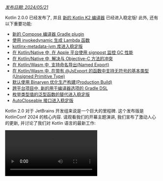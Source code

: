 [//]: # (title: Kotlin 2.0.0 中的新功能)

_[发布日期: 2024/05/21](releases.md#release-details)_

Kotlin 2.0.0 已经发布了, 并且 [新的 Kotlin K2 编译器](#kotlin-k2-compiler) 已经进入稳定版!
此外, 还有以下重要功能:

* [新的 Compose 编译器 Gradle plugin](#new-compose-compiler-gradle-plugin)
* [使用 invokedynamic 生成 Lambda 函数](#generation-of-lambda-functions-using-invokedynamic)
* [kotlinx-metadata-jvm 库进入稳定版](#the-kotlinx-metadata-jvm-library-is-stable)
* [在 Kotlin/Native 中, 在 Apple 平台使用 signpost 监控 GC 性能](#monitoring-gc-performance-with-signposts-on-apple-platforms)
* [在 Kotlin/Native 中, 解决与 Objective-C 方法的冲突](#resolving-conflicts-with-objective-c-methods)
* [在 Kotlin/Wasm 中, 支持命名导出(Named Export)](#support-for-named-export)
* [在 Kotlin/Wasm 中, 在带有 @JsExport 的函数中支持无符号的基本类型(Unsigned Primitive Type)](#support-for-unsigned-primitive-types-in-functions-with-jsexport)
* [默认使用 Binaryen 优化生产构建(Production Build)](#optimized-production-builds-by-default-using-binaryen)
* [跨平台项目中, 新的用于编译器选项的 Gradle DSL](#new-gradle-dsl-for-compiler-options-in-multiplatform-projects)
* [枚举类型值的泛型函数的替代进入稳定版](#stable-replacement-of-the-enum-class-values-generic-function)
* [AutoCloseable 接口进入稳定版](#stable-autocloseable-interface)

Kotlin 2.0 对于 JetBrains 开发组来说是一个巨大的里程碑.
这个发布版是 KotlinConf 2024 的核心内容.
请观看我们的开幕主题演讲, 我们宣布了激动人心的更新, 并讨论了我们对 Kotlin 语言的最新工作:

<video src="https://www.youtube.com/v/Ar73Axsz2YA" title="KotlinConf'24 - Keynote"/>

## IDE 支持 {id="ide-support"}

支持 Kotlin 2.0.0 的 Kotlin plugin 已经捆绑在最新的 IntelliJ IDEA 和 Android Studio 中.
你不需要在你的 IDE 中更新 Kotlin plugin.
你需要做的只是在你的构建脚本中 [变更 Kotlin 版本](configure-build-for-eap.md) 为 Kotlin 2.0.0.

* 关于 IntelliJ IDEA 对 Kotlin K2 编译器的支持, 请参见 [IDE 中的支持](#support-in-ides).
* 关于 IntelliJ IDEA 对 Kotlin 的支持, 请参见 [Kotlin 的发布版本](releases.md#ide-support).

## Kotlin K2 编译器 {id="kotlin-k2-compiler"}

完成 K2 编译器的道路是很漫长的, 但是现在 JetBrains 开发组终于准备好宣布它进入稳定版.
在 Kotlin 2.0.0 中, 默认使用新的 Kotlin K2 编译器, 并且它对于所有的编译目标平台都进入 [稳定版](components-stability.md):
JVM, Native, Wasm, 以及 JS.
新的编译器带来了很大的性能改善, 加快新的语言功能的开发, 统一了 Kotlin 支持的所有平台, 并为跨平台项目提供一个更好的架构.

JetBrains 开发组成功的编译了来自选定的用户项目以及内部项目的 1000 万行代码, 确保了新编译器的质量.
18,000 名开发者参与了编译器稳定化的过程, 在总计 80,000 项目中测试了新的 K2 编译器, 并报告他们发现的问题.

为了帮助使用者尽可能平滑的迁移到新编译器, 我们创建了 [K2 编译器迁移向导](k2-compiler-migration-guide.md).
这个向导解释了编译器的各种优点, 指出你可能遇到的各种变更, 并描述在必要的情况下如何回退到之前的版本.

在一篇 [Blog](https://blog.jetbrains.com/kotlin/2024/04/k2-compiler-performance-benchmarks-and-how-to-measure-them-on-your-projects/) 中,
我们讨论了 K2 编译器在不同项目中的性能.
如果你想要查看 K2 编译器性能的真实数据, 并找到如何在你自己的项目中收集性能基准的说明, 请阅读这篇 Blog.

你也可以观看 KotlinConf 2024 的这次演讲, 其中语言首席设计师 Michail Zarečenskij, 讨论了 Kotlin 和 K2 编译器中的功能演化:

<video src="https://www.youtube.com/v/tAGJ5zJXJ7w" title="Kotlin Language Features in 2.0 and Beyond"/>

### K2 编译器目前的限制 {id="current-k2-compiler-limitations"}

在你的 Gradle 项目中启用 K2 存在一些限制, 对于下面的情况, 可能影响使用低于 Gradle 8.3 版本的项目:

* 编译来自 `buildSrc` 的源代码.
* 编译包含的构建中的 Gradle plugin.
* 编译低于 Gradle 8.3 版本的项目中使用到的其它 Gradle plugin.
* 构建 Gradle plugin 依赖项.

如果你遇到上面提到的问题, 你可以通过下面的步骤来解决这些问题:

* 对 `buildSrc`, 任何 Gradle plugin, 以及它们的依赖项, 设置语言版本:

  ```kotlin
  kotlin {
      compilerOptions {
          languageVersion.set(org.jetbrains.kotlin.gradle.dsl.KotlinVersion.KOTLIN_1_9)
          apiVersion.set(org.jetbrains.kotlin.gradle.dsl.KotlinVersion.KOTLIN_1_9)
      }
  }
  ```

  > 如果你对指定的 task 配置语言和 API 版本, 这些值会覆盖由 `compilerOptions` 扩展设置的值.
  > 这种情况下, 语言和 API 版本不应该高于 1.9.
  >
  {style="note"}

* 更新你的项目的 Gradle 版本到 8.3 或更高版本.

### 智能类型转换(Smart Cast)的改进 {id="smart-cast-improvements"}

在特定的情况下, Kotlin 编译器能够将一个对象自动转换为一个类型, 省去你必须自己进行明确类型转换的麻烦.
这个功能称为 [智能类型转换](typecasts.md#smart-casts).
Kotlin K2 编译器能够在比以前更多的场景中进行智能类型转换.

在 Kotlin 2.0.0 中, 我们在以下方面, 对智能类型转换进行了改进:

* [局部变量与后续作用域(Further Scope)](#local-variables-and-further-scopes)
* [使用逻辑 `or` 操作符的类型检查](#type-checks-with-logical-or-operator)
* [内联(Inline)函数](#inline-functions)
* [函数类型的属性](#properties-with-function-types)
* [异常处理](#exception-handling)
* [自增(Increment)和自减(Decrement)操作符](#increment-and-decrement-operators)

#### 局部变量与后续作用域(Further Scope) {id="local-variables-and-further-scopes"}

以前, 如果一个变量在 `if` 条件中被计算为非 `null`, 那么变量会被智能类型转换.
这个变量的信息会在 `if` 代码块的作用域中继续共用.

但是, 如果你在 `if` 条件 **之外** 声明变量, 在 `if` 条件中将没有变量的信息可用, 因此它不能进行智能类型转换.
在 `when` 表达式 和 `while` 循环也会发生这样的情况.

从 Kotlin 2.0.0 开始, 如果你在 `if`, `when`, 或 `while` 条件中使用变量之前声明这个变量,
那么编译器收集的关于这个变量的所有信息, 都可以在相应的代码块中访问, 以进行智能类型转换.

如果你想要进行将布尔条件抽取到变量之类的操作, 这会很有用.
之后, 你可以给变量一个有意义的名称, 这样可以改善你的代码的可读性, 并且可以在后面的代码中重用这个变量.
例如:

```kotlin
class Cat {
    fun purr() {
        println("Purr purr")
    }
}

fun petAnimal(animal: Any) {
    val isCat = animal is Cat
    if (isCat) {
        // 在 Kotlin 2.0.0 中, 编译器能够访问 isCat 的信息,
        // 因此它知道 animal 已被智能类型转换为 Cat 类型.
        // 所以, 可以调用 purr() 函数.
        // 在 Kotlin 1.9.20 中, 编译器不知道这个智能类型转换信息
        // 因此调用 purr() 函数会发生错误.
        animal.purr()
    }
}

fun main() {
    val kitty = Cat()
    petAnimal(kitty)
    // 输出结果为: Purr purr
}
```
{kotlin-runnable="true" kotlin-min-compiler-version="2.0" id="kotlin-smart-casts-k2-local-variables" validate="false"}

#### 使用逻辑 or 操作符的类型检查 {id="type-checks-with-logical-or-operator"}

在 Kotlin 2.0.0 中, 如果你使用 `or` 操作符 (`||`) 将对象的类型检查组合起来, 会执行智能类型转换, 转换为它们最近的共通超类型.
在这次变更之前, 智能类型转换总是会转换为 `Any` 类型.

这种情况下, 你仍然需要手动检查对象类型, 然后才能访问它的属性, 或调用它的函数.
例如:

```kotlin
interface Status {
    fun signal() {}
}

interface Ok : Status
interface Postponed : Status
interface Declined : Status

fun signalCheck(signalStatus: Any) {
    if (signalStatus is Postponed || signalStatus is Declined) {
        // signalStatus 被智能类型转换为共通的超类型 Status
        signalStatus.signal()
        // 在 Kotlin 2.0.0 之前, signalStatus 被智能类型转换为 Any 类型,
        // 因此调用 signal() 函数会导致未解析的引用错误.
        // signal() 函数只有在另一次类型检查, 才能成功调用:

        // check(signalStatus is Status)
        // signalStatus.signal()
    }
}
```

> 共通超类型是联合类型(Union Type)的一种 **近似**.
> Kotlin 中不支持 [联合类型](https://en.wikipedia.org/wiki/Union_type).
>
{style="note"}

#### 内联(Inline)函数 {id="inline-functions"}

在 Kotlin 2.0.0 中, K2 编译器以不同的方式处理内联(Inline)函数, 使得它能够结合其它编译器分析, 来确定是否能够安全的进行智能类型转换.

具体来说, 内联函数现在被看作拥有一个隐含的 [`callsInPlace`](https://kotlinlang.org/api/latest/jvm/stdlib/kotlin.contracts/-contract-builder/calls-in-place.html)
契约(Contract).
这就意味着, 传递给内联函数的任何 Lambda 函数都会被原地调用(call in place).
由于 Lambda 函数被原地调用, 编译器就知道 Lambda 函数不会泄露它的函数 body 部中包含的任何变量的引用.

编译器使用这个信息, 结合其它编译器分析, 来决定是否能够对捕获的变量安全的进行智能类型转换.
例如:

```kotlin
interface Processor {
    fun process()
}

inline fun inlineAction(f: () -> Unit) = f()

fun nextProcessor(): Processor? = null

fun runProcessor(): Processor? {
    var processor: Processor? = null
    inlineAction {
        // 在 Kotlin 2.0.0 中, 编译器知道 processor 是一个局部变量,
        // inlineAction() 是一个内联函数, 因此对 processor 的引用不会泄露.
        // 所以, 可以安全的对 processor 进行智能类型转换.

        // 如果 processor 不为 null, processor 会被智能类型转换
        if (processor != null) {
            // 编译器知道 processor 不为 null, 因此不需要安全调用(safe call)
            processor.process()

            // 在 Kotlin 1.9.20, 你必须进行安全调用(safe call):
            // processor?.process()
        }

        processor = nextProcessor()
    }

    return processor
}
```

#### 函数类型的属性 {id="properties-with-function-types"}

在 Kotlin 的之前版本中, 有一个 bug, 导致类的函数类型的属性不能智能类型转换.
我们在 Kotlin 2.0.0 和 K2 编译器中修正了这个行为. 例如:

```kotlin
class Holder(val provider: (() -> Unit)?) {
    fun process() {
        // 在 Kotlin 2.0.0 中, 如果 provider 不为 null,
        // 那么 provider 会被智能类型转换
        if (provider != null) {
            // 编译器知道 provider 不为 null
            provider()

            // 在 1.9.20, 编译器不知道 provider 不为 null,
            // 因此会产生错误:
            // Reference has a nullable type '(() -> Unit)?', use explicit '?.invoke()' to make a function-like call instead
        }
    }
}
```

这个变更也适用于对 `invoke` 操作符进行重载(overload)的情况. 例如:

```kotlin
interface Provider {
    operator fun invoke()
}

interface Processor : () -> String

class Holder(val provider: Provider?, val processor: Processor?) {
    fun process() {
        if (provider != null) {
            provider()
            // 在 1.9.20 中, 编译器会产生错误:
            // Reference has a nullable type 'Provider?' use explicit '?.invoke()' to make a function-like call instead
        }
    }
}
```

#### 异常处理 {id="exception-handling"}

在 Kotlin 2.0.0 中, 我们对异常处理进行了改进, 使得智能类型转换信息能够传递到 `catch` 和 `finally` 代码块.
这个变更让你的代码更加安全, 因为编译器会追踪你的对象是不是可为 null 的类型. 例如:

```kotlin
//sampleStart
fun testString() {
    var stringInput: String? = null
    // stringInput 被智能类型转换为 String 类型
    stringInput = ""
    try {
        // 编译器知道 stringInput 不为 null
        println(stringInput.length)
        // 输出结果为: 0

        // 编译器拒绝之前的 stringInput 智能类型转换信息.
        // 现在 stringInput 的类型为 String?.
        stringInput = null

        // 产生一个异常
        if (2 > 1) throw Exception()
        stringInput = ""
    } catch (exception: Exception) {
        // 在 Kotlin 2.0.0, 编译器知道 stringInput 可以为 null,
        // 因此 stringInput 继续是可为 null 的类型.
        println(stringInput?.length)
        // 输出结果为: null

        // 在 Kotlin 1.9.20 中, 编译器认为这里不需要安全调用, 但这是不正确的.
    }
}

//sampleEnd
fun main() {
    testString()
}
```
{kotlin-runnable="true" kotlin-min-compiler-version="2.0" id="kotlin-smart-casts-k2-exception-handling"}

#### 自增(Increment)和自减(Decrement)操作符 {id="increment-and-decrement-operators"}

在 Kotlin 2.0.0 之前, 编译器不能理解在使用自增(Increment)或自减(Decrement)操作符之后, 对象类型可能会改变.
由于编译器不能准确的追踪对象类型, 你的代码可能会发生未解析的引用错误.
在 Kotlin 2.0.0 中, 解决了这个问题:

```kotlin
interface Rho {
    operator fun inc(): Sigma = TODO()
}

interface Sigma : Rho {
    fun sigma() = Unit
}

interface Tau {
    fun tau() = Unit
}

fun main(input: Rho) {
    var unknownObject: Rho = input

    // 检查 unknownObject 是否继承 Tau 接口
    // 注意, unknownObject 有可能同时继承 Rho 和 Tau 接口.
    if (unknownObject is Tau) {
        // 使用来自 Rho 接口的重载的 inc() 操作符.
        // 在 Kotlin 2.0.0 中, unknownObject 的类型被智能类型转换为 Sigma.
        ++unknownObject

        // 在 Kotlin 2.0.0 中, 编译器知道 unknownObject 的类型为 Sigma,
        // 因此可以成功的调用 sigma() 函数.
        unknownObject.sigma()

        // 在 Kotlin 1.9.20 中, 在 inc() 被调用时, 编译器不会进行智能类型转换,
        // 因此编译器仍然认为 unknownObject 的类型为 Tau.
        // 调用 sigma() 函数会抛出编译期错误.
        
        // 在 Kotlin 2.0.0 中, 编译器知道 unknownObject 类型为 Sigma,
        // 因此调用 tau() 函数会抛出编译期错误.
        unknownObject.tau()
        // Unresolved reference 'tau'

        // 在 Kotlin 1.9.20 中, 由于编译器错误的认为 unknownObject 类型为 Tau,
        // 因此可以调用 tau() 函数,
        // 但它会抛出 ClassCastException.
    }
}
```
{kotlin-runnable="true" kotlin-min-compiler-version="2.0" id="kotlin-smart-casts-k2-increment-decrement-operators" validate="false"}

### Kotlin Multiplatform 的改进 {id="kotlin-multiplatform-improvements"}

在 Kotlin 2.0.0 中, 我们在以下方面, 对与 Kotlin Multiplatform 相关的 K2 编译器进行了改进:

* [在编译时分离共通源代码和平台源代码](#separation-of-common-and-platform-sources-during-compilation)
* [预期与实际声明(Expected and Actual Declarations)的不同可见度级别](#different-visibility-levels-of-expected-and-actual-declarations)

#### 在编译时分离共通源代码和平台源代码 {id="separation-of-common-and-platform-sources-during-compilation"}

之前, Kotlin 编译器的设计使得它在编译时不能分离共通源代码集和平台源代码集.
结果, 共通代码可以访问平台代码, 导致平台之间的行为不同.
此外, 共通代码使用的一些编译器设置和依赖项也会被泄露到平台代码中.

在 Kotlin 2.0.0 中, 我们的新的 Kotlin K2 编译器的实现包括了编译方案的重新设计, 以确保共通源代码集和平台源代码集严格分离.
当你使用 [预期(Expected)与实际(Actual) 函数](multiplatform-expect-actual.md#expected-and-actual-functions) 时, 这个变更最为明显.
之前, 你的共通代码中的函数调用, 可以被解析为平台代码中的函数. 例如:

<table>
   <tr>
       <td>共通代码</td>
       <td>平台代码</td>
   </tr>
   <tr>
<td>

```kotlin
fun foo(x: Any) = println("common foo")

fun exampleFunction() {
    foo(42)
}
```

</td>
<td>

```kotlin
// JVM
fun foo(x: Int) = println("platform foo")

// JavaScript
// 在 JavaScript 平台上, 没有 foo() 函数的重载
```

</td>
</tr>
</table>

在这个示例中, 共通代码运行在不同平台上时, 会出现不同的行为:

* 在 JVM 平台上, 在共通代码中调用 `foo()` 函数, 导致平台代码的 `foo()` 函数被调用,
  结果是 `platform foo`.
* 在 JavaScript 平台上, 在共通代码中调用 `foo()` 函数导致, 共通代码的 `foo()` 函数被调用,
  结果是 `common foo`, 因为平台代码中没有这个函数可用.

在 Kotlin 2.0.0 中, 共通代码不能访问平台代码, 因此两个平台都会成功的将 `foo()` 函数解析为共通代码中的 `foo()` 函数 : `common foo`.

除了改进平台之间的行为一致性之外, 我们还努力修正了在 IntelliJ IDEA 或 Android Studio 与编译器之间存在行为冲突的情况.
例如, 当你使用 [预期类与实际类](multiplatform-expect-actual.md#expected-and-actual-classes) 时,
会发生下面的情况:

<table>
   <tr>
       <td>共通代码</td>
       <td>平台代码</td>
   </tr>
   <tr>
<td>

```kotlin
expect class Identity {
    fun confirmIdentity(): String
}

fun common() {
    // 在 2.0.0 之前,
    // 会导致 IDE 独有的错误
    Identity().confirmIdentity()
    // RESOLUTION_TO_CLASSIFIER : Expected class
    // Identity has no default constructor.
}
```

</td>
<td>

```kotlin
actual class Identity {
    actual fun confirmIdentity() = "expect class fun: jvm"
}
```

</td>
</tr>
</table>

在这个示例中, 预期类 `Identity` 没有默认构造器, 因此在共通代码中不能成功的调用.
之前, 只有 IDE 会报告这个错误, 但在 JVM 上代码仍然能够成功编译.
但是, 现在编译器能够正确的报告错误:

```none
Expected class 'expect class Identity : Any' does not have default constructor
```

##### 解析行为不会变化的情况 {id="when-resolution-behavior-doesn-t-change"}

我们还在迁移到新的编译方案的过程中, 因此当你调用不在同一个源代码集的函数时, 解析行为仍然相同.
这个差别主要出现在, 你在共通代码中使用来自重载的情况.

假设你有一个库, 其中有 2 个 `whichFun()` 函数, 带有不同的签名:

```kotlin
// 示例库

// 模块: common
fun whichFun(x: Any) = println("common function")

// 模块: JVM
fun whichFun(x: Int) = println("platform function")
```

如果你在共通代码中调用 `whichFun()` 函数, 会被解析为库中参数类型最接近的函数:

```kotlin
// 一个在 JVM 编译目标上使用这个示例库的项目

// 模块: common
fun main() {
    whichFun(2)
    // 输出结果为: platform function
}
```

相比之下, 如果你在相同的源代码集中为 `whichFun()` 声明重载, 那么函数调用会被解析为共通代码中的函数,
因为你的代码不能访问平台相关的版本:

```kotlin
// 没有使用示例库

// 模块: common
fun whichFun(x: Any) = println("common function")

fun main() {
    whichFun(2)
    // 输出结果为: common function
}

// 模块: JVM
fun whichFun(x: Int) = println("platform function")
```

与跨平台库类似, 由于 `commonTest` 模块是在单独的源代码集中, 因此它仍然能够访问平台相关的代码.
因此, `commonTest` 模块中的函数调用的解析, 与旧的编译方案的行为相同.

将来, 这些保留不变的情况, 会变得与新的编译方案更加一致.

#### 预期与实际声明(Expected and Actual Declarations)的不同可见度级别 {id="different-visibility-levels-of-expected-and-actual-declarations"}

在 Kotlin 2.0.0 之前, 如果你在 Kotlin Multiplatform 项目中使用 [预期与实际声明(Expected and Actual Declarations)](multiplatform-expect-actual.md), 它们必须具有相同的 [可见度级别](visibility-modifiers.md).
Kotlin 2.0.0 现在也支持不同的可见度级别, 但 **只允许** 实际声明比预期声明 _更加_ 宽松.
例如:

```kotlin
expect internal class Attribute // 可见度为 internal
actual class Attribute          // 可见度默认为 public, 更加宽松
```

类似的, 如果你在实际声明中使用 [类型别名](type-aliases.md), **低层类型** 的可见度应该与预期声明相同, 或更加宽松.
例如:

```kotlin
expect internal class Attribute                 // 可见度为 internal
internal actual typealias Attribute = Expanded

class Expanded                                  // 可见度默认为 public, 更加宽松
```

### 编译器 plugin 支持 {id="compiler-plugins-support"}

目前, Kotlin K2 编译器支持以下 Kotlin 编译器 plugin:

* [`all-open`](all-open-plugin.md)
* [AtomicFU](https://github.com/Kotlin/kotlinx-atomicfu)
* [`jvm-abi-gen`](https://github.com/JetBrains/kotlin/tree/master/plugins/jvm-abi-gen)
* [`js-plain-objects`](https://github.com/JetBrains/kotlin/tree/master/plugins/js-plain-objects)
* [kapt](whatsnew1920.md#preview-kapt-compiler-plugin-with-k2)
* [Lombok](lombok.md)
* [`no-arg`](no-arg-plugin.md)
* [Parcelize](https://plugins.gradle.org/plugin/org.jetbrains.kotlin.plugin.parcelize)
* [SAM with receiver](sam-with-receiver-plugin.md)
* [serialization](serialization.md)
* [Power-assert](power-assert.md)

此外, Kotlin K2 编译器还支持:

* [Jetpack Compose](https://developer.android.com/jetpack/compose) 编译器 plugin 2.0.0,
  [已被移动进入到 Kotlin 代码仓库](https://android-developers.googleblog.com/2024/04/jetpack-compose-compiler-moving-to-kotlin-repository.html).
* [Kotlin Symbol Processing (KSP) plugin](ksp-overview.md) 从 [KSP2](https://android-developers.googleblog.com/2023/12/ksp2-preview-kotlin-k2-standalone.html) 开始的版本.

> 如果你使用任何其它编译器 plugin, 请查看它们的文档, 确定它们是否与 K2 兼容.
>
{style="tip"}

### Kotlin Power-assert 编译器 plugin (实验性功能) {id="experimental-kotlin-power-assert-compiler-plugin"}

> Kotlin Power-assert plugin 是 [实验性功能](components-stability.md#stability-levels-explained).
> 它随时有可能变更.
>
{style="warning"}

Kotlin 2.0.0 引入了实验性的 Power-assert 编译器 plugin.
这个 plugin 会在失败消息中包含上下文信息, 让调试更加容易, 更加高效, 改善编写测试的体验.

开发者经常需要使用复杂的断言库来编写有效的测试.
Power-assert plugin 能够简化这个过程, 它会自动生成失败消息, 其中包含断言表达式的中间值.
这可以帮助开发者款素理解测试失败的原因.

当一个断言在测试中失败时, 改进的错误消息会显示断言中所有变量和子表达式的值, 可以清楚的看出, 是条件的哪部分导致了失败.
对于检查多个条件的复杂断言, 这会特别有用.

要在你的项目中启用这个 plugin, 请在你的 `build.gradle(.kts)` 文件中配置它:

<tabs group="build-script">
<tab title="Kotlin" group-key="kotlin">

```kotlin
plugins {
    kotlin("multiplatform") version "2.0.0"
    kotlin("plugin.power-assert") version "2.0.0"
}

powerAssert {
    functions = listOf("kotlin.assert", "kotlin.test.assertTrue")
}
```

</tab>
<tab title="Groovy" group-key="groovy">

```groovy
plugins {
    id 'org.jetbrains.kotlin.multiplatform' version '2.0.0'
    id 'org.jetbrains.kotlin.plugin.power-assert' version '2.0.0'
}

powerAssert {
    functions = ["kotlin.assert", "kotlin.test.assertTrue"]
}
```

</tab>
</tabs>

详情请参见 [Kotlin Power-assert plugin 文档](power-assert.md).

### 如何启用 Kotlin K2 编译器 {id="how-to-enable-the-kotlin-k2-compiler"}

从 Kotlin 2.0.0 开始, Kotlin K2 编译器默认启用. 不需要额外的操作.

### 在 Kotlin Playground 中试用 Kotlin K2 编译器 {id="try-the-kotlin-k2-compiler-in-kotlin-playground"}

Kotlin Playground 支持 2.0.0 发布版. [去看看吧!](https://pl.kotl.in/czuoQprce)

### IDE 中的支持 {id="support-in-ides"}

默认情况下, IntelliJ IDEA 和 Android Studio 仍然使用之前的编译器进行代码分析, 代码完成, 高亮, 以及其它与 IDE 相关的功能.
要在你的 IDE 中得到完整的 Kotlin 2.0 体验, 请启用 K2 模式.

在你的 IDE 中, 进入 **Settings** | **Languages & Frameworks** | **Kotlin**, 并选择 **Enable K2 mode** 选项.
IDE 使用它的 K2 模式分析你的代码.

> 从 2024.2 开始, K2 模式处于 Beta 版.
> 我们正在努力改善其稳定性, 以及代码分析的改进, 但还没有支持所有的 IDE 功能.
>
{style="warning"}

启用 K2 模式之后, 由于编译器行为的变化, 你可能会注意到 IDE 分析中的不同.
关于新的 K2 编译器与以前版本的不同, 详情请参见我们的 [迁移向导](k2-compiler-migration-guide.md).

* 关于 K2 模式, 更多详情请参见 [我们的 Blog](https://blog.jetbrains.com/idea/2024/08/meet-the-renovated-kotlin-support-k2-mode/).
* 我们正在积极收集关于 K2 模式的反馈意见, 因此请在我们的 [公开 Slack 频道](https://kotlinlang.slack.com/archives/C0B8H786P) 中分享你的看法.

### 留下你对新的 K2 编译器的反馈意见 {id="leave-your-feedback-on-the-new-k2-compiler"}

我们非常感谢你的反馈意见!

* 如果你遇到的新的 K2 编译器的任何问题, 请在 [我们的问题追踪系统](https://kotl.in/issue) 中报告.
* [启用 "Send usage statistics" 选项](https://www.jetbrains.com/help/idea/settings-usage-statistics.html),
  允许 JetBrains 收集关于 K2 使用状况的匿名数据.

## Kotlin/JVM {id="kotlin-jvm"}

从 2.0.0 版开始, 编译器能够生成包含 Java 22 字节码的类.
这个版本还带来了以下变更:

* [使用 invokedynamic 生成 Lambda 函数](#generation-of-lambda-functions-using-invokedynamic)
* [kotlinx-metadata-jvm 库进入稳定版](#the-kotlinx-metadata-jvm-library-is-stable)

### 使用 invokedynamic 生成 Lambda 函数 {id="generation-of-lambda-functions-using-invokedynamic"}

Kotlin 2.0.0 引入了一个新的默认方法, 使用 `invokedynamic` 生成 Lambda 函数.
这个变更与传统的生成匿名类相比, 减少了应用程序的二进制文件大小.

从第一个版本开始, Kotlin 会将 Lambda 生成为匿名类.
但是, 从 [Kotlin 1.5.0](whatsnew15.md#lambdas-via-invokedynamic) 开始, 可以通过 `-Xlambdas=indy` 编译器选项, 生成 `invokedynamic`.
在 Kotlin 2.0.0 中, `invokedynamic` 成为 Lambda 生成的默认方法.
这个方法产生更小的二进制文件, 并使 Kotlin 与 JVM 优化保持一致, 确保应用程序能够收益于现在的和未来的 JVM 性能改进.

目前, 与通常的 Lambda 编译相比, 存在 3 个限制:

* 编译为 `invokedynamic` 的 Lambda 不能序列化.
* 实验性的 [`reflect()`](https://kotlinlang.org/api/latest/jvm/stdlib/kotlin.reflect.jvm/reflect.html)
  API 不支持使用 `invokedynamic` 生成的 Lambda.
* 在这样的 Lambda 上调用 `.toString()` 会产生可读性更差的字符串表达:

```kotlin
fun main() {
    println({})

    // 使用 Kotlin 1.9.24 和反射功能, 使用
    // () -> kotlin.Unit
    
    // 使用 Kotlin 2.0.0, 使用
    // FileKt$$Lambda$13/0x00007f88a0004608@506e1b77
}
```

要保留生成 Lambda 函数的原来的行为, 你可以使用以下方法中的某一种:

* 对特定的 Lambda 标注 `@JvmSerializableLambda` 注解.
* 使用编译器选项 `-Xlambdas=class`, 对模块中所有的 Lambda, 使用原来的方法生成.

### kotlinx-metadata-jvm 库进入稳定版 {id="the-kotlinx-metadata-jvm-library-is-stable"}

在 Kotlin 2.0.0 中, `kotlinx-metadata-jvm` 库进入 [稳定版](components-stability.md#stability-levels-explained).
现在这个库改为使用 `kotlin` 包, 以及对应的座标(coordinate), 你可以通过 `kotlin-metadata-jvm` (没有 "x") 找到它.

之前, `kotlinx-metadata-jvm` 库拥有独自的发布方案和版本.
现在, 我们将构建和发布 `kotlin-metadata-jvm` 的更新, 作为 Kotlin 发布循环的一部分,
提供与 Kotlin 标准库相同的向后兼容性保证.

`kotlin-metadata-jvm` 库提供一个 API, 读取和修改 Kotlin/JVM 编译器生成的二进制文件的元数据(metadata).

<!-- Learn more about the `kotlinx-metadata-jvm` library in the [documentation](kotlin-metadata-jvm.md). -->

## Kotlin/Native {id="kotlin-native"}

这个版本带来了以下变更:

* [使用 signpost 监控 GC 性能](#monitoring-gc-performance-with-signposts-on-apple-platforms)
* [解决与 Objective-C 方法的冲突](#resolving-conflicts-with-objective-c-methods)
* [修改了 Kotlin/Native 中编译器参数的 log 级别](#changed-log-level-for-compiler-arguments)
* [向 Kotlin/Native 明确添加了标准库和平台依赖项](#explicitly-added-standard-library-and-platform-dependencies-to-kotlin-native)
* [Gradle 配置缓存中的 Task 错误](#tasks-error-in-gradle-configuration-cache)

### 在 Apple 平台使用 signpost 监控 GC 性能 {id="monitoring-gc-performance-with-signposts-on-apple-platforms"}

之前, 只能通过查看日志来监控 Kotlin/Native 的垃圾收集器(Garbage Collector, GC)的性能.
但是, 这些日志没有与 Xcode Instruments 集成, 它是一种用来调查 iOS App 性能问题的常用工具包.

从 Kotlin 2.0.0 开始, GC 使用 Instruments 中的 signpost 来报告暂停.
Signpost 允许定制你的 App 中的日志, 因此, 现在调试 iOS App 的性能时, 你可以检查应用程序的冻结是不是由 GC 暂停引起的.

关于 GC 性能分析, 详情请参见 [文档](native-memory-manager.md#monitor-gc-performance).

### 解决与 Objective-C 方法的冲突 {id="resolving-conflicts-with-objective-c-methods"}

Objective-C 方法可以有不同的名称, 但使用相同的数量和类型的参数.
例如,
[`locationManager:didEnterRegion:`](https://developer.apple.com/documentation/corelocation/cllocationmanagerdelegate/1423560-locationmanager?language=objc)
和 [`locationManager:didExitRegion:`](https://developer.apple.com/documentation/corelocation/cllocationmanagerdelegate/1423630-locationmanager?language=objc).
在 Kotlin 中, 这些方法拥有相同的签名, 试图使用它们会导致重载(overload)冲突的错误.

以前, 你需要手动压制冲突的重载, 以避免这个编译错误.
为了改善 Kotlin 与 Objective-C 的互操作性, Kotlin 2.0.0 引入了新的 `@ObjCSignatureOverride` 注解.

这个注解指示 Kotlin 编译器忽略冲突的重载, 应对从 Objective-C 类继承了带有相同参数类型但不同参数名称的多个函数的情况.

适用这个注解也比普遍的压制错误更加安全. 这个注解只能用于覆盖 Objective-C 方法的情况,
这些方法受到支持并经过测试, 而普遍的压制错误可能会隐藏重要的错误, 并导致静默的代码破坏.

### 修改了编译器参数的 log 级别 {id="changed-log-level-for-compiler-arguments"}

在这个发布版中, Kotlin/Native Gradle task (例如 `compile`, `link`, 和
`cinterop`) 中的编译器参数 log 级别, 从 `info` 变更为 `debug`.

使用 `debug` 作为默认值, log 级别与其他 Gradle 编译 task 保持一致, 并提供详细的调试信息, 包括所有的编译器参数.

### 向 Kotlin/Native 明确添加了标准库和平台依赖项 {id="explicitly-added-standard-library-and-platform-dependencies-to-kotlin-native"}

之前, Kotlin/Native 编译器会隐含的解析标准库和平台依赖项, 导致Kotlin Gradle plugin 在不同的 Kotlin 编译目标上的工作方式不一致.

现在, 每个 Kotlin/Native Gradle 编译都会通过 `compileDependencyFiles` [编译参数](multiplatform-dsl-reference.md#compilation-parameters),
在它的编译期库路径中明确的包含标准库和平台依赖项.

### Gradle 配置缓存中的 Task 错误 {id="tasks-error-in-gradle-configuration-cache"}

从 Kotlin 2.0.0 开始, 你可能会遇到配置缓存错误, 显示以下消息:
`invocation of Task.project at execution time is unsupported`.

这个错误出现在 `NativeDistributionCommonizerTask` 和 `KotlinNativeCompile` 等 task 中.

但是, 这是一个虚假的错误.
底层问题是存在与 Gradle 配置缓存不兼容的 task, 例如 `publish*` task.

你可能无法立即理解这个差异, 因为错误消息指出了一个不同的根本原因.

由于错误报告没有明确的说明正确的错误原因, [Gradle 开发组正在处理这个问题, 以修正错误报告](https://github.com/gradle/gradle/issues/21290).

## Kotlin/Wasm {id="kotlin-wasm"}

Kotlin 2.0.0 改善了性能, 以及与 JavaScript 的互操作性:

* [默认使用 Binaryen 优化生产构建(Production Build)](#optimized-production-builds-by-default-using-binaryen)
* [支持命名导出(Named Export)](#support-for-named-export)
* [在带有 `@JsExport` 的函数中支持无符号的基本类型(Unsigned Primitive Type)](#support-for-unsigned-primitive-types-in-functions-with-jsexport)
* [在 Kotlin/Wasm 中生成 TypeScript 声明文件](#generation-of-typescript-declaration-files-in-kotlin-wasm)
* [支持捕获 JavaScript 异常](#support-for-catching-javascript-exceptions)
* [新的异常处理方案, 可以作为选项使用](#new-exception-handling-proposal-is-now-supported-as-an-option)
* [`withWasm()` 函数分为 JS 和 WASI 变体](#the-withwasm-function-is-split-into-js-and-wasi-variants)

### 默认使用 Binaryen 优化生产构建(Production Build) {id="optimized-production-builds-by-default-using-binaryen"}

Kotlin/Wasm 工具链现在会对所有的项目, 在生产编译过程中使用 [Binaryen](https://github.com/WebAssembly/binaryen) 工具, 而不是以前的手动设置方案.
根据我们的估计, 它应该能够改善运行期性能, 并减少你的项目的二进制文件大小.

> 这个变更只影响生产编译. 开发编译的过程继续保持不变.
>
{style="note"}

### 支持命名导出(Named Export) {id="support-for-named-export"}

之前, 来自 Kotlin/Wasm 的所有导出声明, 在导入到 JavaScript 时使用默认导出:

```javascript
//JavaScript:
import Module from "./index.mjs"

Module.add()
```

现在, 你可以使用名称导入每个标记了 `@JsExport` 的 Kotlin 声明:

```kotlin
// Kotlin:
@JsExport
fun add(a: Int, b: Int) = a + b
```

```javascript
//JavaScript:
import { add } from "./index.mjs"
```

命名导出使得在 Kotlin 和 JavaScript 模块之间共用代码更加容易.
它改进了可读性, 并帮助你管理模块之间的依赖.

### 在带有 @JsExport 的函数中支持无符号的基本类型(Unsigned Primitive Type) {id="support-for-unsigned-primitive-types-in-functions-with-jsexport"}

从 Kotlin 2.0.0 开始, 你可以在带有 `@JsExport` 注解的外部声明和函数中, 使用 [无符号的基本类型(Unsigned Primitive Type)](unsigned-integer-types.md), 这个注解让 Kotlin/Wasm 函数可以在 JavaScript 代码 中使用.

之前的版本存在限制, 在导出和外部声明中不能直接使用 [无符号的基本类型](unsigned-integer-types.md),
这个功能可以缓解这个限制.

现在你可以导出使用无符号基本类型作为返回类型或参数类型的函数, 并使用那些返回或使用无符号基本类型的外部声明.

关于 Kotlin/Wasm 与 JavaScript 的互操作性, 详情请参见 [文档](wasm-js-interop.md#use-javascript-code-in-kotlin).

### 在 Kotlin/Wasm 中生成 TypeScript 声明文件 {id="generation-of-typescript-declaration-files-in-kotlin-wasm"}

> 在 Kotlin/Wasm 中生成 TypeScript 声明文件是 [实验性功能](components-stability.md#stability-levels-explained).
> 它随时有可能变更或被删除.
>
{style="warning"}

在 Kotlin 2.0.0 中, Kotlin/Wasm 编译器现在能够根据你的 Kotlin 代码中的任何 `@JsExport` 声明生成 TypeScript 定义.
这些定义可以供 IDE 和 JavaScript 工具使用, 用来提供代码自动完成, 帮助进行类型检查, 并使在 JavaScript 中包含 Kotlin 代码变得更加容易.

Kotlin/Wasm 编译器会收集任何标记了 `@JsExport` 的 [顶级函数](wasm-js-interop.md#functions-with-the-jsexport-annotation),
并自动在一个 `.d.ts` 文件中生成 TypeScript 定义.

要生成 TypeScript 定义, 请在你的 `build.gradle(.kts)` 文件中, 在 `wasmJs {}` 代码块中,
添加 `generateTypeScriptDefinitions()` 函数:

```kotlin
kotlin {
    wasmJs {
        binaries.executable()
        browser {
        }
        generateTypeScriptDefinitions()
    }
}
```

### 支持捕获 JavaScript 异常 {id="support-for-catching-javascript-exceptions"}

之前, Kotlin/Wasm 代码不能捕获 JavaScript 异常, 因此难以处理由程序的 JavaScript 端产生的错误.

在 Kotlin 2.0.0 中, 我们实现了在 Kotlin/Wasm 中捕获 JavaScript 异常的功能.
这个实现允许你使用 `try-catch` 代码块, 捕获特定的类型, 例如 `Throwable` 或 `JsException`,
来正确的处理这些错误.

此外, 帮助代码无论是否发生异常都会执行的 `finally` 代码块, 也能正常工作了.
尽管我们引入了对捕获 JavaScript 异常的支持, 但在 JavaScript 异常发生时,
不会提供额外的信息, 例如调用栈.
但是, [我们正在努力实现这些功能](https://youtrack.jetbrains.com/issue/KT-68185/WasmJs-Attach-js-exception-object-to-JsException).

### 新的异常处理方案, 可以作为选项使用 {id="new-exception-handling-proposal-is-now-supported-as-an-option"}

在这个发布版中, 我们在 Kotlin/Wasm 中引入了对 WebAssembly 新版本 [异常处理方案](https://github.com/WebAssembly/exception-handling/blob/main/proposals/exception-handling/Exceptions.md)
的支持.

这个更新确保新的方案符合 Kotlin 的要求, 允许在只支持方案最新版本的虚拟机上使用 Kotlin/Wasm.

请使用 `-Xwasm-use-new-exception-proposal` 编译器选项来启用新的异常处理方案, 这个选项默认关闭.

### withWasm() 函数分为 JS 和 WASI 变体 {id="the-withwasm-function-is-split-into-js-and-wasi-variants"}

用来为层级结构模板提供 Wasm 编译目标的 `withWasm()` 函数, 已被废弃,
改为使用专门的 `withWasmJs()` 和 `withWasmWasi()` 函数.

现在你可以在树定义中, 将 WASI 和 JS 编译目标分离到不同的组.

## Kotlin/JS {id="kotlin-js"}

除了其它变更之外, 这个版本还为 Kotlin 带来了现代 JS 编译, 支持更多来自 ES2015 标准的功能:

* [新的编译目标](#new-compilation-target)
* [使用 ES2015 生成器(Generator) 编译挂起函数](#suspend-functions-as-es2015-generators)
* [向 main 函数传递参数](#passing-arguments-to-the-main-function)
* [对 Kotlin/JS 项目的逐个文件编译](#per-file-compilation-for-kotlin-js-projects)
* [集合互操作性的改善](#improved-collection-interoperability)
* [支持 createInstance()](#support-for-createinstance)
* [支持类型安全的普通(plain) JavaScript 对象](#support-for-type-safe-plain-javascript-objects)
* [支持 npm 包管理器](#support-for-npm-package-manager)
* [编译 task 的变更](#changes-to-compilation-tasks)
* [不再支持旧的 Kotlin/JS JAR artifact](#discontinuing-legacy-kotlin-js-jar-artifacts)

### 新的编译目标 {id="new-compilation-target"}

在 Kotlin 2.0.0 中, 我们对 Kotlin/JS 添加了一个新的编译目标, `es2015`.
这是一种新的方式, 可以在 Kotlin 中一次性启用所有的 ES2015 功能支持.

你可以在 `build.gradle(.kts)` 文件中这样设置:

```kotlin
kotlin {
    js {
        compilerOptions {
            target.set("es2015")
        }
    }
}
```

新的编译目标会自动启用 [ES 类和模块](whatsnew19.md#experimental-support-for-es2015-classes-and-modules),
以及新支持的 [ES 生成器](#suspend-functions-as-es2015-generators).

### 使用 ES2015 生成器(Generator) 编译挂起函数 {id="suspend-functions-as-es2015-generators"}

这个发布版引入了对 ES2015 生成器(Generator) 的 [实验性](components-stability.md#stability-levels-explained) 支持,
用于编译 [挂起函数](composing-suspending-functions.md).

使用生成器而不是状态机, 能够改善你的项目的最终捆绑包(bundle)大小.
例如, JetBrains 开发组通过使用 ES2015 生成器, 成功的将它的 Space 项目的捆绑包大小减少了 20%.

[关于 ES2015 (ECMAScript 2015, ES6), 详情请参见官方文档](https://262.ecma-international.org/6.0/).

### 向 main 函数传递参数 {id="passing-arguments-to-the-main-function"}

从 Kotlin 2.0.0 开始, 你可以为 `main()` 函数指定 `args` 的来源.
这个功能使得使用命令行和传递参数变得更加容易.

要使用这个功能, 请使用新的 `passAsArgumentToMainFunction()` 函数定义 `js {}` 代码块, 这个函数返回一个字符串数组:

```kotlin
kotlin {
    js {
        binary.executable()
        passAsArgumentToMainFunction("Deno.args")
    }
}
```

函数会在运行期执行. 它接受 JavaScript 表达式, 并将它用作 `args: Array<String>` 参数,
而不是 `main()` 函数调用.

而且, 如果你使用 Node.js 运行环境, 你可以利用一个特殊的别名.
使用它, 你可以将 `process.argv` 传递给 `args` 参数, 而不是每次都手动添加它:

```kotlin
kotlin {
    js {
        binary.executable()
        nodejs {
            passProcessArgvToMainFunction()
        }
    }
}
```

### 对 Kotlin/JS 项目的逐个文件编译 {id="per-file-compilation-for-kotlin-js-projects"}

Kotlin 2.0.0 对 Kotlin/JS 项目的输出引入了一个新的粒度选项.
你现在可以设置逐个文件的编译, 为每个 Kotlin 文件生成一个 JavaScript 文件.
它有助于显著优化最终捆绑包(bundle)的大小, 并改善程序的装载时间.

之前, 只有 2 个输出选项. Kotlin/JS 编译器可以为整个项目生成单个 `.js` 文件.
但是, 这个文件可能太大, 不便于使用.
只要你想使用来自你项目的一个函数, 你就不得不包含整个 JavaScript 文件作为依赖项.
或者, 你也可以配置编译, 对每个项目模块生成单独的 `.js` 文件.
这仍然是默认的选项.

由于模块文件也可能太大, 因此在 Kotlin 2.0.0 中, 我们添加了一个更加细粒度的输出,
为每个 Kotlin 文件生成 1 个 JavaScript 文件(如果文件包含导出声明, 则生成 2 个JavaScript 文件).
要启用逐个文件编译模式, 请执行以下步骤:

1. 向你的构建文件添加 [`useEsModules()`](whatsnew19.md#experimental-support-for-es2015-classes-and-modules) 函数,
   以支持 ECMAScript 模块:

   ```kotlin
   // build.gradle.kts
   kotlin {
       js(IR) {
           useEsModules() // 启用 ES2015 模块
           browser()
       }
   }
   ```

   你也可以使用新的 `es2015` [编译目标](#new-compilation-target) 做到这一点.

2. 适用 `-Xir-per-file` 编译器选项, 或更新你的 `gradle.properties` 文件, 如下:

   ```none
   # gradle.properties
   kotlin.js.ir.output.granularity=per-file // 默认设定是 `per-module`
   ```

### 集合互操作性的改善 {id="improved-collection-interoperability"}

从 Kotlin 2.0.0 开始, 可以将签名中包含 Kotlin 集合类型的声明导出到 JavaScript (以及 TypeScript).
对于 `Set`, `Map`, 和 `List` 集合类型, 以及它们的可变(Mutable)类型, 都是如此.

要在 JavaScript 中使用 Kotlin 集合, 首先要对需要的声明标注
[`@JsExport`](https://kotlinlang.org/api/latest/jvm/stdlib/kotlin.js/-js-export/) 注解:

```kotlin
// Kotlin
@JsExport
data class User(
    val name: String,
    val friends: List<User> = emptyList()
)

@JsExport
val me = User(
    name = "Me",
    friends = listOf(User(name = "Kodee"))
)
```

然后你就可以在 JavaScript 中, 象通常的 JavaScript 数组一样使用它们:

```javascript
// JavaScript
import { User, me, KtList } from "my-module"

const allMyFriendNames = me.friends
    .asJsReadonlyArrayView()
    .map(x => x.name) // ['Kodee']
```

> 不幸的是, 还不能在 JavaScript 中创建 Kotlin 集合.
> 我们计划在 Kotlin 2.0.20 中添加这个功能.
>
{style="note"}

### 支持 createInstance() {id="support-for-createinstance"}

从 Kotlin 2.0.0 开始, 你可以在 Kotlin/JS 编译目标中使用
[`createInstance()`](https://kotlinlang.org/api/latest/jvm/stdlib/kotlin.reflect.full/create-instance.html)
函数.
之前, 这个函数只能在 JVM 中使用.

这个函数来自 [KClass](https://kotlinlang.org/api/latest/jvm/stdlib/kotlin.reflect/-k-class/) 接口,
它创建指定的类的一个新的实例, 对于获得一个 Kotlin 类的运行期引用很有用.

### 支持类型安全的普通(plain) JavaScript 对象 {id="support-for-type-safe-plain-javascript-objects"}

> `js-plain-objects` plugin 是 [实验性功能](components-stability.md#stability-levels-explained).
> 它随时有可能变更或被删除.
> `js-plain-objects` plugin **只** 支持 K2 编译器.
>
{style="warning"}

为了更容易的使用 JavaScript API, 在 Kotlin 2.0.0 中, 我们提供了一个新的 plugin: [`js-plain-objects`](https://github.com/JetBrains/kotlin/tree/master/plugins/js-plain-objects),
你可以使用它创建类型安全的普通(plain) JavaScript 对象.
这个 plugin 检查你的代码中带有 `@JsPlainObject` 注解的所有 [外部接口](wasm-js-interop.md#external-interfaces),
并添加:

* 同伴对象(Companion Object)中的一个内联的 `invoke` 操作符函数, 你可以将它用作构造器.
* 一个 `.copy()` 函数, 你可以用它创建你的对象的一个拷贝, 同时修改它的一些属性.

例如:

```kotlin
import kotlinx.js.JsPlainObject

@JsPlainObject
external interface User {
    var name: String
    val age: Int
    val email: String?
}

fun main() {
    // 创建一个 JavaScript 对象
    val user = User(name = "Name", age = 10)
    // 复制这个对象, 并添加一个 email
    val copy = user.copy(age = 11, email = "some@user.com")

    println(JSON.stringify(user))
    // 输出结果为: { "name": "Name", "age": 10 }
    println(JSON.stringify(copy))
    // 输出结果为: { "name": "Name", "age": 11, "email": "some@user.com" }
}
```

通过这种方式创建任何 JavaScript 对象都更加安全, 因为你可以在编译期看到错误, 甚至你的 IDE 还可以高亮显示错误,
而不是在运行期才能看到错误.

考虑下面的示例, 它使用一个 `fetch()` 函数与 JavaScript API 交互, 使用外部接口描述 JavaScript 对象的形式:

```kotlin
import kotlinx.js.JsPlainObject

@JsPlainObject
external interface FetchOptions {
    val body: String?
    val method: String
}

// 对 Window.fetch 的封装
suspend fun fetch(url: String, options: FetchOptions? = null) = TODO("Add your custom behavior here")

// 会发生编译期错误, 因为 "metod" 不能识别为 method
fetch("https://google.com", options = FetchOptions(metod = "POST"))
// 会发生编译期错误, 因为 method 是必须的
fetch("https://google.com", options = FetchOptions(body = "SOME STRING")) 
```

相比之下, 如果你使用 `js()` 函数, 而不是创建你的 JavaScript 对象,
就只能在运行期发现错误, 或者根本不会发生错误:

```kotlin
suspend fun fetch(url: String, options: FetchOptions? = null) = TODO("Add your custom behavior here")

// 不会发生错误. 因为 "metod" 无法识别, 会使用错误的 method(GET).
fetch("https://google.com", options = js("{ metod: 'POST' }"))

// 默认会使用 GET method. 会发生运行期错误, 因为不应该出现 body.
fetch("https://google.com", options = js("{ body: 'SOME STRING' }"))
// TypeError: Window.fetch: HEAD or GET Request cannot have a body
```

要使用 `js-plain-objects` plugin, 请向你的 `build.gradle(.kts)` 文件添加以下内容:

<tabs group="build-script">
<tab title="Kotlin" group-key="kotlin">

```kotlin
plugins {
    kotlin("plugin.js-plain-objects") version "2.0.0"
}
```

</tab>
<tab title="Groovy" group-key="groovy">

```groovy
plugins {
    id "org.jetbrains.kotlin.plugin.js-plain-objects" version "2.0.0"
}
```

</tab>
</tabs>

### 支持 npm 包管理器 {id="support-for-npm-package-manager"}

之前, Kotlin Multiplatform Gradle plugin 只能使用 [Yarn](https://yarnpkg.com/lang/en/) 作为包管理器, 来下载和安装 npm 依赖项.
从 Kotlin 2.0.0 开始, 你可以改为使用 [npm](https://www.npmjs.com/) 作为你的包管理器.
使用 npm 作为包管理器, 意味着在你的设置过程中, 减少了一个需要管理的工具.

为了保持向后兼容性, Yarn 仍然是默认的包管理器.
要使用 npm 作为你的包管理器, 请在你的 `gradle.properties` 文件中设置以下属性:

```kotlin
kotlin.js.yarn = false
```

### 编译 task 的变更 {id="changes-to-compilation-tasks"}

之前, `webpack` 和 `distributeResources` 编译 task 都输出到相同的目录.
而且, `distribution` task 也将 `dist` 声明为它的输出目录.
这就导致输出重叠,并产生编译警告.

因此, 从 Kotlin 2.0.0 开始, 我们实现了以下变更:

* `webpack` task 现在输出到单独的文件夹.
* `distributeResources` task 被完全删除.
* `distribution` task 现在的类型为 `Copy`, 并输出到 `dist` 文件夹.

### 不再支持旧的 Kotlin/JS JAR artifact {id="discontinuing-legacy-kotlin-js-jar-artifacts"}

从 Kotlin 2.0.0 开始, Kotlin 的发布版不再包含旧的 `.jar` 扩展名的 Kotlin/JS artifact.
旧的 artifact 过去曾在旧 Kotlin/JS 编译器中使用, 这个旧编译器已经不再支持了,
对于 IR 编译器, 使用 `klib` 格式, 不再需要旧的 artifact.

## Gradle 的改进 {id="gradle-improvements"}

Kotlin 2.0.0 完全兼容 Gradle 6.8.3 到 8.5版本.
你也可以使用最新的 Gradle 发布版, 但如果你这样做, 请记住, 你可能遇到废弃警告, 或者 Gradle 的某些新功能可能无法工作.

这个版本带来了以下变更:

* [跨平台项目中, 用于编译器选项的新的 Gradle DSL](#new-gradle-dsl-for-compiler-options-in-multiplatform-projects)
* [新的 Compose 编译器 Gradle plugin](#new-compose-compiler-gradle-plugin)
* [提高了最低支持的版本](#bumped-minimum-supported-agp-version)
* [新的属性, 用于区分 JVM 和 Android 发布的库](#new-attribute-to-distinguish-jvm-and-android-published-libraries)
* [在 Kotlin/Native 中, 改进了对 CInteropProcess 的 Gradle 依赖项处理](#improved-gradle-dependency-handling-for-cinteropprocess-in-kotlin-native)
* [Gradle 中的可见度变更](#visibility-changes-in-gradle)
* [Gradle 项目中, Kotlin 数据使用新的目录](#new-directory-for-kotlin-data-in-gradle-projects)
* [在需要时下载 Kotlin/Native 编译器](#kotlin-native-compiler-downloaded-when-needed)
* [废弃编译器选项的旧的定义方式](#deprecated-old-ways-of-defining-compiler-options)
* [提高了 AGP 的最低支持版本](#bumped-minimum-supported-agp-version)
* [新的 Gradle 属性, 用于试用最新的语言版本](#new-gradle-property-for-trying-the-latest-language-version)
* [构建报告的新的 JSON 输出格式](#new-json-output-format-for-build-reports)
* [kapt 配置从父配置(superconfiguration)继承注解处理器](#kapt-configurations-inherit-annotation-processors-from-superconfigurations)
* [Kotlin Gradle plugin 不再使用已废弃的 Gradle 约定](#kotlin-gradle-plugin-no-longer-uses-deprecated-gradle-conventions)

### 跨平台项目中, 用于编译器选项的新的 Gradle DSL {id="new-gradle-dsl-for-compiler-options-in-multiplatform-projects"}

> 这个功能是 [实验性功能](components-stability.md#stability-levels-explained).
> 它随时有可能变更或被删除.
> 请注意, 只为评估目的来使用这个功能.
> 希望你能通过 [YouTrack](https://kotl.in/issue) 提供你的反馈意见.
>
{style="warning"}

在 Kotlin 2.0.0 之前, 在使用 Gradle 的跨平台项目中配置编译器选项, 只能在比较低的级别上进行, 例如对各个 task, 编译, 或源代码集.
为了更容易的在项目中更加宽泛的级别上配置编译器选项, Kotlin 2.0.0 带来了新的 Gradle DSL.

使用这个新 DSL, 你可以对所有的编译目标和共用的源代码集, 例如 `commonMain`, 在扩展级别配置编译器选项,
以及对特定的编译目标, 在编译目标级别配置编译器选项:

```kotlin
kotlin {
    compilerOptions {
        // 扩展级别共通的编译器选项
        // 对所有的编译目标和共用的源代码集, 用作默认设定
        allWarningsAsErrors.set(true)
    }
    jvm {
        compilerOptions {
            // 编译目标级别的 JVM 编译器选项
            // 对这个编译目标中的所有编译, 用作默认设定
            noJdk.set(true)
        }
    }
}
```

整个项目配置现在包含 3 层. 最高层是扩展级别, 然后是编译目标级别,
最低层是编译单元 (通常是一个编译 task):

![Kotlin 编译器选项的级别](compiler-options-levels.svg){width=700}

较高级别的设置会被用作较低级别的约定 (默认) 值:

* 扩展级编译器选项的值, 是编译目标级编译器选项的默认值, 包括共用的源代码集,
  例如 `commonMain`, `nativeMain`, 和 `commonTest`.
* 编译目标级编译器选项的值, 会被用作编译单元(task)的编译器选项的默认值,
  例如, `compileKotlinJvm` 和 `compileTestKotlinJvm` task.

反过来, 较低级别的配置, 会覆盖较高级别的相关设置:

* Task 级的编译器选项, 会覆盖编译目标级或扩展级的相关配置.
* 编译目标级的编译器选项, 会覆盖扩展级的相关配置.

在配置你的项目时, 要注意, 某些设置编译器选项的旧方式已经被 [废弃](#deprecated-old-ways-of-defining-compiler-options) 了.

我们鼓励你在跨平台项目中试用新的 DSL, 在 [YouTrack](https://kotl.in/issue) 留下反馈意见中,
因为我们计划让这个 DSL 成为推荐的编译器选项配置方案.

### 新的 Compose 编译器 Gradle plugin {id="new-compose-compiler-gradle-plugin"}

Jetpack Compose 编译器, 负责将可组合项(composable)翻译为 Kotlin 代码, 现在已被合并进入 Kotlin 代码仓库.
这将帮助 Compose 项目过渡到 Kotlin 2.0.0, 因为 Compose 编译器将会始终与 Kotlin 同时发布.
这也会将 Compose 编译器版本提升为 2.0.0.

要在你的项目中使用新的 Compose 编译器, 请在你的 `build.gradle(.kts)` 文件中适用 `org.jetbrains.kotlin.plugin.compose` Gradle plugin,
并将它的版本设置为与 Kotlin 2.0.0 相同.

关于这个变更, 以及迁移指南, 详情请参见 [Compose 编译器](https://www.jetbrains.com/help/kotlin-multiplatform-dev/compose-compiler.html) 文档.

### 新的属性, 用于区分 JVM 和 Android 发布的库 {id="new-attribute-to-distinguish-jvm-and-android-published-libraries"}

从 Kotlin 2.0.0 开始, [`org.gradle.jvm.environment`](https://docs.gradle.org/current/userguide/variant_attributes.html#sub:jvm_default_attributes)
Gradle 属性默认会和所有的 Kotlin 变体一起发布.

这个属性有助于发布 Kotlin Multiplatform 库的 JVM 和 Android 变体.
它指明某个库变体更加适合于某个 JVM 环境.
目标环境可以是 "android", "standard-jvm", 或 "no-jvm".

发布这个属性, 可以让非跨平台的客户端, 例如只用于 Java 的项目,
在使用带有 JVM 和 Android 编译目标的 Kotlin Multiplatform 库时更加健壮.

如果必要, 你可以禁止发布这个属性.
要做到这一点, 请向你的 `gradle.properties` 文件添加以下 Gradle 选项:

```none
kotlin.publishJvmEnvironmentAttribute=false
```

### 在 Kotlin/Native 中, 改进了对 CInteropProcess 的 Gradle 依赖项处理 {id="improved-gradle-dependency-handling-for-cinteropprocess-in-kotlin-native"}

在这个发布版中, 我们增强了 `defFile` 属性的处理, 以确保在 Kotlin/Native 项目中更好的管理 Gradle task 依赖项.

在这个更新之前, 如果 `defFile` 属性被指定为另一个还未执行的 task 的输出, 那么 Gradle 构建可能失败.
对这个问题的变通方法是, 添加一个对这个 task 的依赖项:

```kotlin
kotlin {
    macosArm64("native") {
        compilations.getByName("main") {
            cinterops {
                val cinterop by creating {
                    defFileProperty.set(createDefFileTask.flatMap { it.defFile.asFile })
                    project.tasks.named(interopProcessingTaskName).configure {
                        dependsOn(createDefFileTask)
                    }
                }
            }
        }
    }
}
```

为了解决这个问题, 有了一个新的 `RegularFileProperty` 属性, 名为 `definitionFile`.
现在, Gradle 会在关联的 task 在构建过程的稍后阶段运行之后, 延迟验证 `definitionFile` 属性是否存在.
通过这个新方案, 不再需要额外的依赖项.

`CInteropProcess` task 和 `CInteropSettings` 类使用 `definitionFile` 属性, 而不是 `defFile` 和 `defFileProperty`:

<tabs group ="build-script">
<tab id="kotlin" title="Kotlin" group-key="kotlin">

```kotlin
kotlin {
    macosArm64("native") {
        compilations.getByName("main") {
            cinterops {
                val cinterop by creating {
                    definitionFile.set(project.file("def-file.def"))
                }
            }
        }
    }
}
```

</tab>
<tab id="groovy" title="Groovy" group-key="groovy">

```groovy
kotlin {
    macosArm64("native") {
        compilations.main {
            cinterops {
                cinterop {
                    definitionFile.set(project.file("def-file.def"))
                }
            }
        }
    }
}
```

</tab>
</tabs>

> `defFile` 和 `defFileProperty` 参数已废弃.
>
{style="warning"}

### Gradle 中的可见度变更 {id="visibility-changes-in-gradle"}

> 这个变更只影响 Kotlin DSL 使用者.
>
{style="note"}

在 Kotlin 2.0.0 中, 我们修改了 Kotlin Gradle Plugin, 以便在你的构建脚本中得到更好的控制, 以及更高的安全性.
之前, 用于特定的 DSL 上下文的某些 Kotlin DSL 函数和属性, 会被无意中泄露到其它 DSL 上下文中.
这种泄露可能导致, 使用错误的编译器选项, 设置被多次适用, 以及其它配置错误:

```kotlin
kotlin {
    // 编译目标 DSL 不能访问
    // 定义在 kotlin{} 扩展 DSL 中的方法和属性
    jvm {
        // 编译 DSL 不能访问
        // 定义在 kotlin{} 扩展 DSL 和 Kotlin jvm{} 编译目标 DSL 中的方法和属性
        compilations.configureEach {
            // 编译 task DSL 不能访问
            // 定义在 kotlin{} 扩展, Kotlin jvm{} 编译目标, 或 Kotlin 编译 DSL 中的方法和属性
            compileTaskProvider.configure {
                // 例如:
                explicitApi()
                // 错误, 因为它定义在 kotlin{} 扩展 DSL 中
                mavenPublication {}
                // 错误, 因为它定义在 Kotlin jvm{} target DSL 中
                defaultSourceSet {}
                // 错误, 因为它定义在 Kotlin 编译 DSL 中
            }
        }
    }
}
```

为了解决这个问题, 我们添加了 `@KotlinGradlePluginDsl` 注解,
防止 Kotlin Gradle plugin DSL 函数和属性暴露到它们不应该能够使用的层级.
以下层级之间会相互分离:

* Kotlin 扩展
* Kotlin 编译目标
* Kotlin 编译
* Kotlin 编译 task

对于最常见的情况, 我们添加了编译器警告, 其中包含当你的构建脚本配置不正确时如何修正的建议.
例如:

```kotlin
kotlin {
    jvm {
        sourceSets.getByName("jvmMain").dependencies {
            implementation("org.jetbrains.kotlinx:kotlinx-coroutines-core-jvm:1.7.3")
        }
    }
}
```

这种情况下, 对 `sourceSets` 的警告消息是:

```none
[DEPRECATION] 'sourceSets: NamedDomainObjectContainer<KotlinSourceSet>' is deprecated.Accessing 'sourceSets' container on the Kotlin target level DSL is deprecated. Consider configuring 'sourceSets' on the Kotlin extension level.
```

对于这个变更, 希望你能提供反馈意见!
请在我们的 [#gradle Slack channel](https://kotlinlang.slack.com/archives/C19FD9681) 中, 直接向 Kotlin 开发者分享你的评论.
[请到这里获取 Slack 邀请](https://surveys.jetbrains.com/s3/kotlin-slack-sign-up).

### Gradle 项目中, Kotlin 数据使用新的目录 {id="new-directory-for-kotlin-data-in-gradle-projects"}

> 不要将 `.kotlin` 目录提交到版本控制系统.
> 例如, 如果你使用 Git, 请将 `.kotlin` 添加到你的项目的 `.gitignore` 文件.
>
{style="warning"}

在 Kotlin 1.8.20 中, Kotlin Gradle plugin 将它的数据存储切换到了 Gradle 项目缓存目录中: `<project-root-directory>/.gradle/kotlin`.
但是, `.gradle` 目录被保留为专供 Gradle 使用, 因此不能保证它未来能够正常使用.

为了解决这个问题, 从 Kotlin 2.0.0 开始, 我们默认将 Kotlin 数据存储在你的 `<project-root-directory>/.kotlin` 中.
我们会继续将一些数据存储在 `.gradle/kotlin` 目录中, 以保证向后兼容性.

你可以配置的新的 Gradle 属性是:

| Gradle 属性                                           | 描述                                                           |
|-----------------------------------------------------|--------------------------------------------------------------|
| `kotlin.project.persistent.dir`                     | 配置你的项目级数据的存储位置. 默认值: `<project-root-directory>/.kotlin`      |
| `kotlin.project.persistent.dir.gradle.disableWrite` | 一个 boolean 值, 控制是否禁止将 Kotlin 数据写入 `.gradle` 目录. 默认值: `false` |

要让这些属性生效, 请将它们添加到你的项目的 `gradle.properties` 文件.

### 在需要时下载 Kotlin/Native 编译器 {id="kotlin-native-compiler-downloaded-when-needed"}

在 Kotlin 2.0.0 之前, 如果在你的跨平台项目的 Gradle 构建脚本中, 存在 [Kotlin/Native 编译目标](native-target-support.md) 配置,
Gradle 总是会在 [配置阶段](https://docs.gradle.org/current/userguide/build_lifecycle.html#sec:configuration)
下载 Kotlin/Native 编译器.

即使不存在 [执行阶段](https://docs.gradle.org/current/userguide/build_lifecycle.html#sec:execution) 运行的,
对 Kotlin/Native 编译目标编译代码的 task, 也会发生这种情况.
对于只想查看他们项目中的 JVM 或 JavaScript 代码的使用者来说, 通过这种方式下载 Kotlin/Native 编译器是非常低效的.
例如, 作为 CI 流程的一部分, 对他们的 Kotlin 项目执行测试或检查的情况.

在 Kotlin 2.0.0 中, 我们修改了 Kotlin Gradle plugin 中的这个行为,
让 Kotlin/Native 编译器在 [执行阶段](https://docs.gradle.org/current/userguide/build_lifecycle.html#sec:execution) 下载,
并且 **只有** 要求对 Kotlin/Native 编译目标进行编译时才会下载.

反过来, Kotlin/Native 编译器的依赖项, 现在也不会作为编译器的一部分下载, 而是在执行阶段中下载.

如果你遇到与这个新行为相关的任何问题, 你可以向你的 `gradle.properties` 文件添加以下 Gradle 属性, 暂时切换回之前的行为:

```none
kotlin.native.toolchain.enabled=false
```

从 Kotlin 1.9.20-Beta 开始, 除 CDN 之外, Kotlin/Native 的发行版还会发布到 [Maven Central](https://repo.maven.apache.org/maven2/org/jetbrains/kotlin/kotlin-native-prebuilt/).

这使得我们能够改变 Kotlin 查找并下载必要的 artifact 的方式.
默认情况下, 它现在使用你在项目的 `repositories {}` 代码块中指定的 Maven 仓库, 而不是 CDN.

你可以在你的 `gradle.properties` 文件中设置以下 Gradle 属性, 暂时切换到以前的行为:

```none
kotlin.native.distribution.downloadFromMaven=false
```

如果遇到任何问题, 请报告到我们的问题追踪系统 [YouTrack](https://kotl.in/issue).
这两个修改默认行为的 Gradle 属性都只是临时的, 会在未来的发布版中删除.

### 废弃编译器选项的旧的定义方式 {id="deprecated-old-ways-of-defining-compiler-options"}

在这个发布版中, 我们继续编译器选项的设置方式.
它应该能够解决不同方式之间的歧义, 并使得项目配置更加直观.

从 Kotlin 2.0.0 开始, 以下用于指定编译器选项的 DSL 已被废弃:

* `KotlinCompile` 接口中的 `kotlinOptions` DSL, 实现所有的 Kotlin 编译 task.
  请改为使用 `KotlinCompilationTask<CompilerOptions>`.
* `KotlinCompiation` 接口中的, 类型为 `HasCompilerOptions` 的 `compilerOptions` 属性.
  这个 DSL 与其它 DSL 不一致, 并且与 `KotlinCompilation.compileTaskProvider` 编译 task 中的 `compilerOptions`
  配置相同的 `KotlinCommonCompilerOptions` 对象, 因此让使用者困惑.

  相反, 我们推荐使用 Kotlin 编译 task 中的 `compilerOptions` 属性:

  ```kotlin
  kotlinCompilation.compileTaskProvider.configure {
      compilerOptions { ... }
  }
  ```

  例如:

  ```kotlin
  kotlin {
      js(IR) {
          compilations.all {
              compileTaskProvider.configure {
                  compilerOptions.freeCompilerArgs.add("-Xir-minimized-member-names=false")
              }
          }
      }
  }
  ```

* `KotlinCompilation` 接口中的 `kotlinOptions` DSL.
* `KotlinNativeArtifactConfig` 接口中的 `kotlinOptions` DSL,
  `KotlinNativeLink` 类, 以及 `KotlinNativeLinkArtifactTask` 类.
  请改为使用 `toolOptions` DSL.
* `KotlinJsDce` 接口中的 `dceOptions` DSL. 请改为使用 `toolOptions` DSL.

关于如何在 Kotlin Gradle plugin 中指定编译器选项, 请参见 [如何定义选项](gradle-compiler-options.md#how-to-define-options).

### 提高了 AGP 的最低支持版本 {id="bumped-minimum-supported-agp-version"}

从 Kotlin 2.0.0 开始, 最低支持的 Android Gradle plugin 版本是 7.1.3.

### 新的 Gradle 属性, 用于试用最新的语言版本 {id="new-gradle-property-for-trying-the-latest-language-version"}

在 Kotlin 2.0.0 之前, 我们提供了以下 Gradle 属性来试用新的 K2 编译器: `kotlin.experimental.tryK2`.
现在 K2 编译器在 Kotlin 2.0.0 中已经默认启用了, 我们决定将这个属性演化为一个新的形式,
你可以使用它在你的项目中试用最新的语言版本: `kotlin.experimental.tryNext`.
当你在 `gradle.properties` 文件中使用这个属性时, Kotlin Gradle plugin 会使用比你的 Kotlin 版本的默认语言版本更高一个版本.
例如, 在 Kotlin 2.0.0 中, 默认的语言版本是 2.0, 因此这个属性会将语言版本配置为 2.1.

这个新的 Gradle 属性会在 [构建报告](gradle-compilation-and-caches.md#build-reports) 中,
生成与之前使用 `kotlin.experimental.tryK2` 时类似的指标.
配置的语言版本会包含在输出中. 例如:

```none
##### 'kotlin.experimental.tryNext' results #####
:app:compileKotlin: 2.1 language version
:lib:compileKotlin: 2.1 language version
##### 100% (2/2) tasks have been compiled with Kotlin 2.1 #####
```

关于如何启用构建报告, 以及构建报告的内容, 请参见 [构建报告](gradle-compilation-and-caches.md#build-reports).

### 构建报告的新的 JSON 输出格式 {id="new-json-output-format-for-build-reports"}

在 Kotlin 1.7.0 中, 我们引入了构建报告, 帮助追踪编译器的性能.
随着时间的推移, 我们添加了更多的指标, 让这些报告更加详细, 在调查性能问题时更有帮助.
之前, 本地文件唯一的输出格式是 `*.txt` 格式.
在 Kotlin 2.0.0 中, 我们支持 JSON 输出格式, 使得更容易使用其它工具进行分析.

要为你的构建报告配置 JSON 输出格式, 请在你的 `gradle.properties` 文件中声明以下属性:

```none
kotlin.build.report.output=json

// 用来存储你的构建报告的目录
kotlin.build.report.json.directory=my/directory/path
```

或者, 你也可以运行以下命令:

```shell
./gradlew assemble -Pkotlin.build.report.output=json -Pkotlin.build.report.json.directory="my/directory/path"
``` 

配置完成后, Gradle 会在你指定的目录中生成构建报告, 名称为:
`${project_name}-date-time-<sequence_number>.json`.

下面是一个使用 JSON 输出格式的构建报告的示例片段, 其中包含构建指标和汇总指标:

```json
"buildOperationRecord": [
    {
     "path": ":lib:compileKotlin",
      "classFqName": "org.jetbrains.kotlin.gradle.tasks.KotlinCompile_Decorated",
      "startTimeMs": 1714730820601,
      "totalTimeMs": 2724,
      "buildMetrics": {
        "buildTimes": {
          "buildTimesNs": {
            "CLEAR_OUTPUT": 713417,
            "SHRINK_AND_SAVE_CURRENT_CLASSPATH_SNAPSHOT_AFTER_COMPILATION": 19699333,
            "IR_TRANSLATION": 281000000,
            "NON_INCREMENTAL_LOAD_CURRENT_CLASSPATH_SNAPSHOT": 14088042,
            "CALCULATE_OUTPUT_SIZE": 1301500,
            "GRADLE_TASK": 2724000000,
            "COMPILER_INITIALIZATION": 263000000,
            "IR_GENERATION": 74000000,
...
          }
        }
...
 "aggregatedMetrics": {
    "buildTimes": {
      "buildTimesNs": {
        "CLEAR_OUTPUT": 782667,
        "SHRINK_AND_SAVE_CURRENT_CLASSPATH_SNAPSHOT_AFTER_COMPILATION": 22031833,
        "IR_TRANSLATION": 333000000,
        "NON_INCREMENTAL_LOAD_CURRENT_CLASSPATH_SNAPSHOT": 14890292,
        "CALCULATE_OUTPUT_SIZE": 2370750,
        "GRADLE_TASK": 3234000000,
        "COMPILER_INITIALIZATION": 292000000,
        "IR_GENERATION": 89000000,
...
      }
    }
```

### kapt 配置从父配置(superconfiguration)继承注解处理器 {id="kapt-configurations-inherit-annotation-processors-from-superconfigurations"}

在 Kotlin 2.0.0 之前, 如果你想要在一个单独的 Gradle 配置中定义一组共通的注解处理器, 并在子项目的 kapt 相关配置中扩展这个配置,
kapt 会跳过注解处理, 因为它无法找到任何注解处理器.
在 Kotlin 2.0.0 中, kapt 可以成功的检测到, 存在对你的注解处理器的间接依赖项.

例如, 对一个使用 [Dagger](https://dagger.dev/) 的子项目, 在你的 `build.gradle(.kts)` 文件中, 使用以下配置:

```kotlin
val commonAnnotationProcessors by configurations.creating
configurations.named("kapt") { extendsFrom(commonAnnotationProcessors) }

dependencies {
    implementation("com.google.dagger:dagger:2.48.1")
    commonAnnotationProcessors("com.google.dagger:dagger-compiler:2.48.1")
}
```

在这个示例中, Gradle 配置 `commonAnnotationProcessors` 是你对注解处理的共通配置, 你希望对所有的项目使用这个配置.
你使用 [`extendsFrom()`](https://docs.gradle.org/current/dsl/org.gradle.api.artifacts.Configuration.html#org.gradle.api.artifacts.Configuration:extendsFrom)
方法, 将 `commonAnnotationProcessors` 添加为父配置(superconfiguration).
kapt 会看到 Gradle 配置 `commonAnnotationProcessors` 存在一个对 Dagger 注解处理器的依赖项.
因此, kapt 会在它的配置中包含 Dagger 注解处理器, 用于注解处理.

感谢 Christoph Loy [实现了这个功能](https://github.com/JetBrains/kotlin/pull/5198)!

### Kotlin Gradle plugin 不再使用已废弃的 Gradle 约定 {id="kotlin-gradle-plugin-no-longer-uses-deprecated-gradle-conventions"}

在 Kotlin 2.0.0 之前, 如果你使用 Gradle 8.2 或更高版本, Kotlin Gradle plugin 会错误的使用 Gradle 8.2 中已被废弃的约定.
这会导致 Gradle 报告构建废弃警告.
在 Kotlin 2.0.0 中, Kotlin Gradle plugin 已经更新, 当你使用 Gradle 8.2 或更高版本时, 不再触发这些废弃警告.

## 标准库 {id="standard-library"}

这个发布版为 Kotlin 标准库带来了进一步的稳定性, 并让更多的既有的函数成为所有平台上共通函数:

* [枚举类型值的泛型函数的替代进入稳定版](#stable-replacement-of-the-enum-class-values-generic-function)
* [AutoCloseable 接口进入稳定版](#stable-autocloseable-interface)
* [共通的 protected 属性 AbstractMutableList.modCount](#common-protected-property-abstractmutablelist-modcount)
* [共通的 protected 函数 AbstractMutableList.removeRange](#common-protected-function-abstractmutablelist-removerange)
* [共通的 String.toCharArray(destination)](#common-string-tochararray-destination-function)

### 枚举类型值的泛型函数的替代进入稳定版 {id="stable-replacement-of-the-enum-class-values-generic-function"}

在 Kotlin 2.0.0 中, `enumEntries<T>()` 函数进入 [稳定版](components-stability.md#stability-levels-explained).
`enumEntries<T>()` 函数是对泛型函数 `enumValues<T>()` 的替代.
新的函数返回一个 List, 包含指定的枚举类型 `T` 的所有枚举值.
之前引入了枚举类的 `entries` 属性, 而且也进入稳定版, 可以替代合成(synthetic)函数 `values()`.
关于 `entries` 属性, 详情请参见 [Kotlin 1.8.20 中的新功能](whatsnew1820.md#a-modern-and-performant-replacement-of-the-enum-class-values-function).

> `enumValues<T>()` 函数仍然支持, 但我们推荐你改为使用 `enumEntries<T>()` 函数, 因为它的性能损失较少.
> 每次调用 `enumValues<T>()`, 都会创建一个新的数组,
> 而每次调用 `enumEntries<T>()`, 都会返回相同的 List, 这样要高效得多.
>
{style="tip"}

例如:

```kotlin
enum class RGB { RED, GREEN, BLUE }

inline fun <reified T : Enum<T>> printAllValues() {
    print(enumEntries<T>().joinToString { it.name })
}

printAllValues<RGB>()
// 输出结果为: RED, GREEN, BLUE
```

### AutoCloseable 接口进入稳定版 {id="stable-autocloseable-interface"}

在 Kotlin 2.0.0 中, 共通的 [`AutoCloseable`](https://kotlinlang.org/api/latest/jvm/stdlib/kotlin/-auto-closeable/)
接口进入 [稳定版](components-stability.md#stability-levels-explained).
它帮助你轻松的关闭资源, 并包含一组有用的函数:

* `use()` 扩展函数, 在指定的资源上执行给定的代码块函数, 然后正确的关闭资源, 无论是否有异常抛出.
* `AutoCloseable()` 构造器函数, 创建 `AutoCloseable` 接口的实例.

在下面的示例中, 我们定义 `XMLWriter` 接口, 并假定有一个资源实现了这个接口.
例如, 这个资源可以是一个类, 它打开文件, 写入 XML 内容, 然后关闭文件:

```kotlin
interface XMLWriter {
    fun document(encoding: String, version: String, content: XMLWriter.() -> Unit)
    fun element(name: String, content: XMLWriter.() -> Unit)
    fun attribute(name: String, value: String)
    fun text(value: String)

    fun flushAndClose()
}

fun writeBooksTo(writer: XMLWriter) {
    val autoCloseable = AutoCloseable { writer.flushAndClose() }
    autoCloseable.use {
        writer.document(encoding = "UTF-8", version = "1.0") {
            element("bookstore") {
                element("book") {
                    attribute("category", "fiction")
                    element("title") { text("Harry Potter and the Prisoner of Azkaban") }
                    element("author") { text("J. K. Rowling") }
                    element("year") { text("1999") }
                    element("price") { text("29.99") }
                }
                element("book") {
                    attribute("category", "programming")
                    element("title") { text("Kotlin in Action") }
                    element("author") { text("Dmitry Jemerov") }
                    element("author") { text("Svetlana Isakova") }
                    element("year") { text("2017") }
                    element("price") { text("25.19") }
                }
            }
        }
    }
}
```

### 共通的 protected 属性 AbstractMutableList.modCount {id="common-protected-property-abstractmutablelist-modcount"}

在这个发布版中, `AbstractMutableList` 接口中的 `protected` 属性 [`modCount`](https://kotlinlang.org/api/latest/jvm/stdlib/kotlin.collections/-abstract-mutable-list/mod-count.html)
成为共通属性.
之前, `modCount` 属性可以在各个平台使用, 但不能在共通编译目标中使用.
现在, 你可以创建 `AbstractMutableList` 的自定义实现, 并访问在共通代码中这个属性.

这个属性追踪对集合执行的结构化修改的次数.
包括改变集合大小的操作, 或以可能导致正在进行的迭代返回错误结果的方式改变列表的操作.

在实现自定义 List 时, 你可以使用 `modCount` 属性来注册和检测并发的修改.

### 共通的 protected 函数 AbstractMutableList.removeRange {id="common-protected-function-abstractmutablelist-removerange"}

在这个发布版中, `AbstractMutableList` 接口中的 `protected` 函数 [`removeRange()`](https://kotlinlang.org/api/latest/jvm/stdlib/kotlin.collections/-abstract-mutable-list/remove-range.html)
成为共通函数.
之前, 它可以在各个平台使用, 但不能在共通编译目标中使用.
现在, 你可以创建 `AbstractMutableList` 的自定义实现, 并在共通代码中覆盖这个函数.

The 函数 removes elements from this list 以下 the specified range. By overriding this 函数, 你 可以 take
advantage of the custom implementations and improve the 性能 of the list operation.

### 共通的 String.toCharArray(destination) 函数 {id="common-string-tochararray-destination-function"}

这个发布版引入了一个共通的 [`String.toCharArray(destination)`](https://kotlinlang.org/api/latest/jvm/stdlib/kotlin.text/to-char-array.html)
函数.
之前, 它只能在 JVM 上使用.

让我们来比较这个函数和既有的 [`String.toCharArray()`](https://kotlinlang.org/api/latest/jvm/stdlib/kotlin.text/to-char-array.html)
函数.
它会创建一个新的 `CharArray`, 其中包含指定的字符串中的字符.
然而, 新的共通函数 `String.toCharArray(destination)`, 会将 `String` 字符移动到一个既有的目标 `CharArray` 中.
如果你已经有了一个缓冲区, 想要填充这个缓冲区, 这会很有用:

```kotlin
fun main() {
    val myString = "Kotlin is awesome!"
    val destinationArray = CharArray(myString.length)

    // 转换字符串, 并存储到 destinationArray 中:
    myString.toCharArray(destinationArray)

    for (char in destinationArray) {
        print("$char ")
        // 输出结果为: K o t l i n   i s   a w e s o m e ! 
    }
}
```
{kotlin-runnable="true"}

## 安装 Kotlin 2.0.0 {id="install-kotlin-2-0-0"}

从 IntelliJ IDEA 2023.3 和 Android Studio Iguana (2023.2.1) Canary 15 开始,
Kotlin plugin 作为一个包含在 IDE 中的捆绑 plugin 发布.
这意味着你不再能够通过 JetBrains Marketplace 安装这个 plugin.

要更新到新的 Kotlin 版本, 请在你的构建脚本中 [变更 Kotlin 版本](releases.md#update-to-a-new-kotlin-version)
到 2.0.0.
